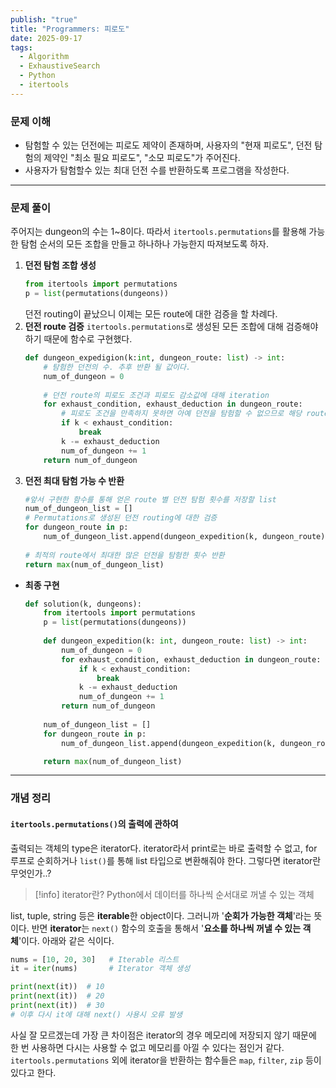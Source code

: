 ```yaml
---
publish: "true"
title: "Programmers: 피로도"
date: 2025-09-17
tags:
  - Algorithm
  - ExhaustiveSearch
  - Python
  - itertools
---
```

### 문제 이해
- 탐험할 수 있는 던전에는 피로도 제약이 존재하며, 사용자의 "현재 피로도", 던전 탐험의 제약인 "최소 필요 피로도", "소모 피로도"가 주어진다.
- 사용자가 탐험할수 있는 최대 던전 수를 반환하도록 프로그램을 작성한다.
---
### 문제 풀이
주어지는 dungeon의 수는 1~8이다. 따라서 `itertools.permutations`를 활용해 가능한 탐험 순서의 모든 조합을 만들고 하나하나 가능한지 따져보도록 하자.
1. **던전 탐험 조합 생성**
	```python
	from itertools import permutations
	p = list(permutations(dungeons))
	```
	던전 routing이 끝났으니 이제는 모든 route에 대한 검증을 할 차례다.
2. **던전 route 검증**
	`itertools.permutations`로 생성된 모든 조합에 대해 검증해야 하기 때문에 함수로 구현했다.
	```python title="dungeon_expedition(k, dungeon_route)"
	def dungeon_expedigion(k:int, dungeon_route: list) -> int:
		# 탐험한 던전의 수. 추후 반환 될 값이다.
		num_of_dungeon = 0
		
		# 던전 route의 피로도 조건과 피로도 감소값에 대해 iteration
		for exhaust_condition, exhaust_deduction in dungeon_route:
			# 피로도 조건을 만족하지 못하면 아예 던전을 탐험할 수 없으므로 해당 route는 버린다.
			if k < exhaust_condition:
				break
			k -= exhaust_deduction
			num_of_dungeon += 1
		return num_of_dungeon
	```
1. **던전 최대 탐험 가능 수 반환**
	```python
	#앞서 구현한 함수를 통해 얻은 route 별 던전 탐험 횟수를 저장할 list
	num_of_dungeon_list = []
	# Permutations로 생성된 던전 routing에 대한 검증
	for dungeon_route in p:
		num_of_dungeon_list.append(dungeon_expedition(k, dungeon_route))
		
	# 최적의 route에서 최대한 많은 던전을 탐험한 횟수 반환
	return max(num_of_dungeon_list)
	```
- **최종 구현**
	```python
	def solution(k, dungeons):
	    from itertools import permutations
	    p = list(permutations(dungeons))
	    
	    def dungeon_expedition(k: int, dungeon_route: list) -> int:
	        num_of_dungeon = 0
	        for exhaust_condition, exhaust_deduction in dungeon_route:
	            if k < exhaust_condition:
	                break
	            k -= exhaust_deduction
	            num_of_dungeon += 1
	        return num_of_dungeon
	    
	    num_of_dungeon_list = []
	    for dungeon_route in p:
	        num_of_dungeon_list.append(dungeon_expedition(k, dungeon_route))
	
	    return max(num_of_dungeon_list)
	```
---
### 개념 정리
#### `itertools.permutations()`의 출력에 관하여
출력되는 객체의 type은 iterator다. iterator라서 print로는 바로 출력할 수 없고, for 루프로 순회하거나 `list()`를 통해 list 타입으로 변환해줘야 한다. 그렇다면 iterator란 무엇인가..?
> [!info] iterator란?
> Python에서 데이터를 하나씩 순서대로 꺼낼 수 있는 객체

list, tuple, string 등은 **iterable**한 object이다. 그러니까 '**순회가 가능한 객체**'라는 뜻이다. 반면 **iterator**는 `next()` 함수의 호출을 통해서 '**요소를 하나씩 꺼낼 수 있는 객체**'이다. 아래와 같은 식이다.
```python
nums = [10, 20, 30]   # Iterable 리스트
it = iter(nums)       # Iterator 객체 생성

print(next(it))  # 10
print(next(it))  # 20
print(next(it))  # 30
# 이후 다시 it에 대해 next() 사용시 오류 발생
```
사실 잘 모르겠는데 가장 큰 차이점은 iterator의 경우 메모리에 저장되지 않기 때문에 한 번 사용하면 다시는 사용할 수 없고 메모리를 아낄 수 있다는 점인거 같다. `itertools.permutations` 외에 iterator을 반환하는 함수들은 `map`, `filter`, `zip` 등이 있다고 한다.